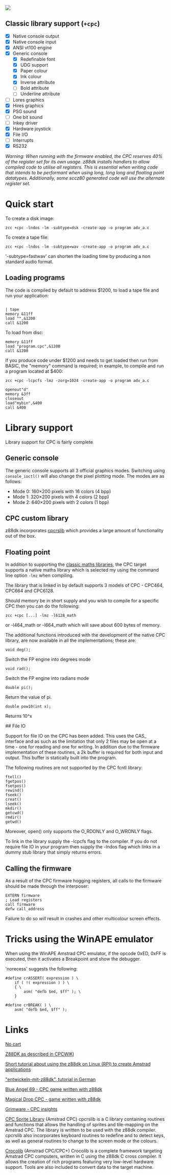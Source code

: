 ![](images/platform/amstrad_cpc.jpg)

## Classic library support (`+cpc`)

* [x] Native console output
* [x] Native console input
* [x] ANSI vt100 engine
* [x] Generic console
    * [x] Redefinable font
    * [x] UDG support
    * [x] Paper colour
    * [x] Ink colour
    * [x] Inverse attribute
    * [ ] Bold attribute
    * [ ] Underline attribute
* [ ] Lores graphics
* [x] Hires graphics
* [x] PSG sound
* [ ] One bit sound
* [ ] Inkey driver
* [x] Hardware joystick
* [x] File I/O
* [ ] Interrupts
* [x] RS232

_Warning: When running with the firmware enabled, the CPC reserves 40% of the register set for its own usage. z88dk installs handlers to allow compiled code to utilise all registers. This is essential when writing code that intends to be performant when using long, long long and floating point datatypes. Additionally, some sccz80 generated code will use the alternate register set._

# Quick start

To create a disk image:

    zcc +cpc -lndos -lm -subtype=dsk -create-app -o program adv_a.c

To create a tape file:

    zcc +cpc -lndos -lm -subtype=wav -create-app -o program adv_a.c


'-subtype=fastwav' can shorten the loading time by producing a non standard audio format.


## Loading programs

The code is compiled by default to address $1200, to load a tape file and run your application:

```

| tape
memory &11ff
load "",&1200
call &1200

```

To load from disc:

    memory &11ff
    load "program.cpc",&1200
    call &1200


If you produce code under $1200 and needs to get loaded then run from BASIC, the "memory" command is required; in example, to compile and run a program located at $400:

```
zcc +cpc -lcpcfs -lmz -zorg=1024 -create-app -o program adv_a.c
```

```
openout"d"
memory &3ff
closeout
load"mybin",&400
call &400
```


# Library support

Library support for CPC is fairly complete 

## Generic console

The generic console supports all 3 official graphics modes. Switching using `console_ioctl()` will also change the pixel plotting mode. The modes are as follows:

* Mode 0: 160×200 pixels with 16 colors (4 bpp)
* Mode 1: 320×200 pixels with 4 colors (2 bpp)
* Mode 2: 640×200 pixels with 2 colors (1 bpp)

## CPC custom library

z88dk incorporates [cpcrslib](https://github.com/z88dk/z88dk/blob/master/include/cpc.h) which provides a large amount of functionality out of the box.

## Floating point

In addition to supporting the [classic maths libraries](https://github.com/z88dk/z88dk/wiki/Classic--Maths-Libraries), the CPC target supports a native maths library which is selected my using the command line option `-lmz` when compiling.

The library that is linked in by default supports 3 models of CPC - CPC464, CPC664 and CPC6128. 

Should memory be in short supply and you wish to compile for a specific CPC then you can do the following:

```
zcc +cpc [...] -lmz -l6128_math
```

or -l464_math or -l664_math which will save about 600 bytes of memory.

The additional functions introduced with the development of the native CPC library, are now available in all the implementations; these are:

```
void deg();
```

Switch the FP engine into degrees mode

```
void rad();
```
Switch the FP engine into radians mode

```
double pi();
```

Return the value of pi.

```
double pow10(int x);
```

Returns 10^x


## File IO

Support for file IO on the CPC has been added. This uses the CAS_ interface
and as such as the limitation that only 2 files may be open at a time -
one for reading and one for writing. In addition due to the firmware
implementation of these routines, a 2k buffer is required for both input
and output. This buffer is statically built into the program.

The following routines are not supported by the CPC fcntl library:

```
ftell()
fgetpos()
fsetpos()
rewind()
fseek()
creat()
lseek()
mkdir()
getcwd()
rmdir()
getwd()
```

Moreover, open() only supports the O_RDONLY and O_WRONLY flags.

To link in the library supply the -lcpcfs flag to the compiler. If you do
not require file IO in your program then supply the -lndos flag which 
links in a dummy stub library that simply returns errors.

## Calling the firmware

As a result of the CPC firmware hogging registers, all calls to the firmware should be made through the interposer:

```
EXTERN firmware
; Load registers
call firmware
defw call_address
```

Failure to do so *will* result in crashes and other multicolour screen effects.


# Tricks using the WinAPE emulator

When using the WinAPE Amstrad CPC emulator, if the opcode 0xED, 0xFF is executed, then it activates a Breakpoint and show the debugger.

'norecess' suggests the following:

	
	#define crASSERT( expression ) \
	    if ( !( expression ) ) \
	    { \
	        asm( "defb $ed, $ff" ); \
	    }
	
	#define crBREAK( ) \
	    asm( "defb $ed, $ff" );

# Links

[No cart](https://www.genesis8bit.fr/archives/index.php?news_id=744)

[Z88DK as described in CPCWIKI](http://www.cpcwiki.eu/index.php/Z88DK)

[Short tutorial about using the z88dk on Linux (RPI) to create Amstrad applications](http://scruss.com/blog/2012/09/29/sometimes-things-do-not-go-exactly-as-planned-c-development-for-amstrad-cpc-on-raspberry-pi/)

["entwickeln-mit-z88dk", tutorial in German](http://www.octoate.de/wp/articles/german/entwickeln-mit-z88dk/)

[Blue Angel 69 - CPC game written with z88dk](http://blueangel69.cpc-live.com/)

[Magical Drop CPC - game written with z88dk](http://www.cpcmania.com/NewGames/MagicalDropCPC/MagicalDropCPC.htm)

[Grimware - CPC insights](http://www.grimware.org/doku.php)

[CPC Sprite Library](http://www.amstrad.es/programacion/c/) (Amstrad CPC) cpcrslib is a C library containing routines and functions that allows the handling of sprites and tile-mapping on the Amstrad CPC. The library is written to be used with the z88dk compiler. cpcrslib also incorporates keyboard routines to redefine and to detect keys, as well as general routines to change to the screen mode or the colours.

[Crocolib](http://crococode.free.fr/pages/_crocolib.php) (Amstrad CPC/CPC+) Crocolib is a complete framework targeting Amstrad CPC computers, written in C using the z88dk C cross compiler. It allows the creation of rich programs featuring very low-level hardware support. Tools are also included to convert data to the target machine.